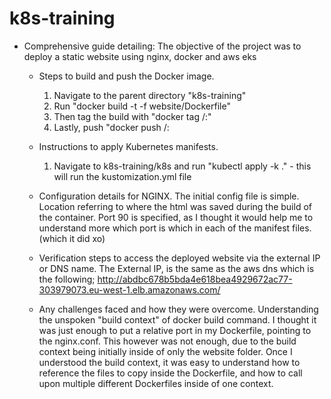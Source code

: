 # k8s-training

- Comprehensive guide detailing:
The objective of the project was to deploy a static website using nginx, docker and aws eks
    - Steps to build and push the Docker image.
        1. Navigate to the parent directory "k8s-training"
        2. Run "docker build -t <build-name> -f website/Dockerfile"
        3. Then tag the build with "docker tag <build-name> <docker-user>/<docker-repo>:<tag-if-multiple-images>"
        4. Lastly, push "docker push <docker-user>/<docker-repo>:<previously-defined-tag>

    - Instructions to apply Kubernetes manifests.
        1. Navigate to k8s-training/k8s and run "kubectl apply -k ." - this will run the kustomization.yml file 

    - Configuration details for NGINX.
        The initial config file is simple. Location referring to where the html was saved during the build of the container. Port 90 is specified, as I thought it would help me to understand more which port is which in each of the manifest files. (which it did xo)

    - Verification steps to access the deployed website via the external IP or DNS name.
        The External IP, is the same as the aws dns which is the following;
        http://abdbc678b5bda4e618bea4929672ac77-303979073.eu-west-1.elb.amazonaws.com/

    - Any challenges faced and how they were overcome.
        Understanding the unspoken "build context" of docker build command. I thought it was just enough to put a relative port in my Dockerfile, pointing to the nginx.conf. This however was not enough, due to the build context being initially inside of only the website folder. Once I understood the build context, it was easy to understand how to reference the files to copy inside the Dockerfile, and how to call upon multiple different Dockerfiles inside of one context.
